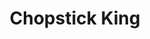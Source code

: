 ---
layout: place
title: "Chopstick King"
permalink: /new-jersey/lake-hopatcong/chopstick-king.html
stateAbbr: NJ
stateName: New Jersey
cityName: Lake Hopatcong
seo:
  name: "Chopstick King"
  type: Restaurant
  links: null
description: "Looking for sushi in Lake Hopatcong, New Jersey? Check out Chopstick King for a delightful Japanese dining experience. Enjoy a variety of sushi and other dis..."
place_id: ChIJEUgkT1Rzw4kRk46IX9qTFZE
photos:
  - name: >-
      places/ChIJEUgkT1Rzw4kRk46IX9qTFZE/photos/AeeoHcIf9D1t-ZoVJPQhxyc68yL7XCBgIwZb6A6h9yGELjKE36Es9Nxq-TP-6wmkalZK6XEU5bSQUMCLSS8njbj7mArZdvh42F807vdm548KlxrNA4v_fKuPPhmRjAEqwGFl9fOEYWvM9Wn0k_nhctYs45JAmQvLRLc9QmzMhXN_9zHVVeJUM8fI0nCJFIleUpQHaoS97ZLKT-D-S4IpTczLO9h8l38WQSKJHbvcu5sNXNb3tnGnUS9Hdg8OrvSjs9qqbuh1Ga23nhOJwjvWZUEIyPbNSYs_yeoRseT1T25sDIFBLU6tDZtBd81XcJVW4PDXbPzmZBdXsw5nPf2iLCT7jhBfQWpPXPrrldMhU5UlyRgVoilDRDsQswNT6slZT3YJicz9eZwV6jmnpcxfZTJDcFltBnytiVbIttH4sk5S-2qoy9dU
    widthPx: 4032
    heightPx: 3024
    authorAttributions:
      - displayName: Kostiantyn Denysenko
        uri: https://maps.google.com/maps/contrib/105996353036301895706
        photoUri: >-
          https://lh3.googleusercontent.com/a-/ALV-UjVirF2njseWYVn0vRjX_Xj8-PxDStnjJ40Q3kEe76s1gYrOwP6V=s100-p-k-no-mo
    flagContentUri: >-
      https://www.google.com/local/imagery/report/?cb_client=maps_api_places.places_api&image_key=!1e10!2sCIHM0ogKEICAgIDEgeiKrgE&hl=en-US
    googleMapsUri: >-
      https://www.google.com/maps/place//data=!3m4!1e2!3m2!1sCIHM0ogKEICAgIDEgeiKrgE!2e10!4m2!3m1!1s0x89c373544f244811:0x911593da5f888e93
  - name: >-
      places/ChIJEUgkT1Rzw4kRk46IX9qTFZE/photos/AeeoHcJnXckxxO3akvLLYaHkmLDG1pg-VdI7o1-HS6QumBNaMokF3xzhVdV1MRlFZlGadeo-y1B70GDcqBd2IVSVCZj_nuyavGoPTWSKZhNHA5i_foBzmJokDR_DHfAlB71QsSrCFopPR1HDLid1FiyMGOw15bntv_Sy0f3Fj3YbwOW2b4rjwIGmgDOXvneapCr-mqA_jj0VQGcxZzc2AYrINS8_WCTe1dD8e-x0yVBvKf8m-VYUeT2GbaO8z4BvsZiq2RbwDx-FrDe3ur1cIBicwF1R0V8Bs82n9o5-q1hXCm5S4-4f7MldSHeCd-DgM7fcNDrMrLlXhC508YpkkQOexJXzjUd0qeXDMbihztPAqwI0u9xWeJt5YrPu6hk0b4PstBIVl5Qassds9_TQSL2eFk4k1jhKoVXdrrdzGeHi8ihfadc
    widthPx: 4160
    heightPx: 3120
    authorAttributions:
      - displayName: Enrique Chon
        uri: https://maps.google.com/maps/contrib/104094669479678565183
        photoUri: >-
          https://lh3.googleusercontent.com/a-/ALV-UjXzgCBL6wZPq0vk8f_hPcU307KwRCNK6-28bgQWWBrCUcfSa1iSew=s100-p-k-no-mo
    flagContentUri: >-
      https://www.google.com/local/imagery/report/?cb_client=maps_api_places.places_api&image_key=!1e10!2sCIHM0ogKEICAgICMzJjQ3QE&hl=en-US
    googleMapsUri: >-
      https://www.google.com/maps/place//data=!3m4!1e2!3m2!1sCIHM0ogKEICAgICMzJjQ3QE!2e10!4m2!3m1!1s0x89c373544f244811:0x911593da5f888e93
  - name: >-
      places/ChIJEUgkT1Rzw4kRk46IX9qTFZE/photos/AeeoHcJ60oNyG_kDIkTghxbx9o81qNsnvbCmvmVxEFbVeEDFfwVZ7nXZ0cpxYb_7MjaueTMYnpM3hYshWoInkrpC4MDZlUDE0QUlGCknu6843RXYcuI5_eJy9jW86muaCgkWu0A1lBoe5zG0f-xTrh0qffsfLhUQ-fL8VmBQCuCGpW4TJ18sRcKCkvEnojtQnDQKBvmdOM_8A8HzD_Kv_XUfK2MVy7xppvXq3XbH1j-06AIuJbE7--DyP1t9yjyoEfEcwEE0GUVSTLQV1g_YQoNtLd-_ykBL5Tkf83gLcR-tP5DjpR0FZDQsmtj1EDRXJQM2Y4ZXOrliimMOKPehmXLLExuapQUrEm63UfXHMQkoSip3jeq8GvIehGv33btAkweWMTwix4gBYIwp3dRb_oGHFl7alyWx2F6nFF1j_K00h2urALZe
    widthPx: 3024
    heightPx: 4032
    authorAttributions:
      - displayName: Des KF
        uri: https://maps.google.com/maps/contrib/112342706968952739677
        photoUri: >-
          https://lh3.googleusercontent.com/a-/ALV-UjXTXZZGv3H-Qc0rEGXnkZ_RbxAYMVeL91Ryhi1wKGGZL_B97RUr=s100-p-k-no-mo
    flagContentUri: >-
      https://www.google.com/local/imagery/report/?cb_client=maps_api_places.places_api&image_key=!1e10!2sCIHM0ogKEICAgICB4eX0_gE&hl=en-US
    googleMapsUri: >-
      https://www.google.com/maps/place//data=!3m4!1e2!3m2!1sCIHM0ogKEICAgICB4eX0_gE!2e10!4m2!3m1!1s0x89c373544f244811:0x911593da5f888e93
  - name: >-
      places/ChIJEUgkT1Rzw4kRk46IX9qTFZE/photos/AeeoHcIjGHF9kGo4DtiDqFMgZs5dXwNv2c05EEGESnPFuLL2fY5PheL9QRJ1Lv5VDCNL1Qx0AuLCNVm9vNFJWHTNgZ8Mgk5hi4cGx_sjOs79dE7aXmXOe-D17bDDdlRNXV9-yAgbqo9ryExcT5VMbrmUGB6gW4zkUW0FU4u08ZLGrC4iIdlWV1cf59PZYs0zVSjITZMUmkls3WhowHhZk2dR1cRb7mUAk89L5aJbR7M7_hGhpUf4uZXePE238J1scnVzRHSV-CGJkS9ChizBDaanZgNEA8X1RI2TMCrsRzroCoU2gHAkW3x6DVkppqMQ1-9N3_5jtXGz5fvo2GIhKIFY69loqd2kAyZg0kt_QYDcYlCVSiqoXbp2vphTAFQetpTJ0113GOG-vdFOvJX2u_iHfjPTmHDgFAiWUlWRYc2U9ylGQrCG
    widthPx: 3024
    heightPx: 4032
    authorAttributions:
      - displayName: Annette Karlsson
        uri: https://maps.google.com/maps/contrib/102974342956167622513
        photoUri: >-
          https://lh3.googleusercontent.com/a/ACg8ocJ-uuqdFSRMRZRVi2vhFsr3dMSsQxQII-_O2lri0PJgBrDLOg=s100-p-k-no-mo
    flagContentUri: >-
      https://www.google.com/local/imagery/report/?cb_client=maps_api_places.places_api&image_key=!1e10!2sCIHM0ogKEICAgICb56bx8wE&hl=en-US
    googleMapsUri: >-
      https://www.google.com/maps/place//data=!3m4!1e2!3m2!1sCIHM0ogKEICAgICb56bx8wE!2e10!4m2!3m1!1s0x89c373544f244811:0x911593da5f888e93
  - name: >-
      places/ChIJEUgkT1Rzw4kRk46IX9qTFZE/photos/AeeoHcKspGdPR4UZiTSkX4uQNDKsA59HgbaIpy067hMjG_5_LYNPcnlNTLBl5upyyZ6mqPjCJ4Y-63TVY86nELEjgAW6U6lV-ZPubtW6jPcL5dHUXZ1ircRTY6zVIlynb-7c7KzeTY0qI5GxKAzW4B13uOS1_JIZQGxUWJ_6iBdYPK1AjYb-o12t1Y4AjT2bU1-8tLrzI_YVfrayqfCx_f6j47p2UbgokHZroDjGRBaqQJlZzZPJwPFvdEELICvbqt-aMDvfD8u9bEAjBd97-yg9zyJzMCJfNKkm8MLYmkySrQ57EvM1xBpXXrolL3pPTDiqA48p6jpn34ohx-RHoo2H582Tm2lSKbbHHq3E4x_0ESYUkRCNy93gd8nqZJh1g8ZBHLbkuP6kXDUeUOdiR3Np4REkqdVIICAbO1fXlxqvOrzUM3Is
    widthPx: 4160
    heightPx: 3120
    authorAttributions:
      - displayName: Enrique Chon
        uri: https://maps.google.com/maps/contrib/104094669479678565183
        photoUri: >-
          https://lh3.googleusercontent.com/a-/ALV-UjXzgCBL6wZPq0vk8f_hPcU307KwRCNK6-28bgQWWBrCUcfSa1iSew=s100-p-k-no-mo
    flagContentUri: >-
      https://www.google.com/local/imagery/report/?cb_client=maps_api_places.places_api&image_key=!1e10!2sCIHM0ogKEICAgICMzPzN6wE&hl=en-US
    googleMapsUri: >-
      https://www.google.com/maps/place//data=!3m4!1e2!3m2!1sCIHM0ogKEICAgICMzPzN6wE!2e10!4m2!3m1!1s0x89c373544f244811:0x911593da5f888e93
  - name: >-
      places/ChIJEUgkT1Rzw4kRk46IX9qTFZE/photos/AeeoHcK-YhBwgiQql_xZaqlsg6MlWf4Ik6kAGAPSz61J2CrAvMmF3bFQRBIMrsetXOsHJUAgfI1P92fx3Dj0SAIEF9N-8aEPXSiYF9lMdSJ9PcdWSQedixkQwYhBJ3aZSwW7KqmzJbpCtRNblMWnCe_meYDgQfTwKD-EaYPKQP2CzGo59iNPP3ij2zDuV8zfJ-0Awg63M9SepFwjBP-bPsifwcEcqBzsK7t1HOBBPW5xtyyiVuHF34avLSWLHJAnleHP1LNgCLf1cZV5JoKL5kVrsrGcAwWJMyLl63bBLDX_xElrpz-7TeHOgAgavQTmzzVinZ7rvU0wKa8kIDaIML4Ye9c-5HJhQh8RwslioARKBji-vkkCYFhERTiS6P_LT4eXdcS20gjViQmKUyKfLQAdko3CH9JPgf_jVPy03ctAHjjw3cE
    widthPx: 4160
    heightPx: 3120
    authorAttributions:
      - displayName: Enrique Chon
        uri: https://maps.google.com/maps/contrib/104094669479678565183
        photoUri: >-
          https://lh3.googleusercontent.com/a-/ALV-UjXzgCBL6wZPq0vk8f_hPcU307KwRCNK6-28bgQWWBrCUcfSa1iSew=s100-p-k-no-mo
    flagContentUri: >-
      https://www.google.com/local/imagery/report/?cb_client=maps_api_places.places_api&image_key=!1e10!2sCIHM0ogKEICAgICMzMzEhgE&hl=en-US
    googleMapsUri: >-
      https://www.google.com/maps/place//data=!3m4!1e2!3m2!1sCIHM0ogKEICAgICMzMzEhgE!2e10!4m2!3m1!1s0x89c373544f244811:0x911593da5f888e93
  - name: >-
      places/ChIJEUgkT1Rzw4kRk46IX9qTFZE/photos/AeeoHcJDz89CwZ22iKyeB0POn3A9VNFxASjQZfdRH5rVmCIYgAAuBRkHzS7qeAhl40TkkQXHlxHh_PMlniQjlM-TkO3GnqQU1L3cZd7TBQelKFsg8AXebuG_CHhDeaS1_t9I1aKV0ybwpAU5Ukl_tJhPlBE0vPEDNHBrhtKIz8T63zVRwBokOPrNmOJt-8zgUgk13rWySDnxv9dQ8wHJuO9hC5TJoGxFh8u3Z7cBlz1zmWkqSLnIvXKaghIj1yJZeuW24uoXAOIbmrqaVqm114u_t3L7RfmbPJWp7B0WQM9QFFa5MhaeB5TlGm0XZwD2NiQ3QDowGj2d5YrWf6C7uCGtVW-pBuwxEARZm1JX0uCTVA4HUmLyZmB4qoBSpWaaLjOUAgbxpsh67Os6hVoqfSuTsyUhTPZH9vX4v34ikncCriYlBy4
    widthPx: 3024
    heightPx: 4032
    authorAttributions:
      - displayName: SD J
        uri: https://maps.google.com/maps/contrib/117858774944851777098
        photoUri: >-
          https://lh3.googleusercontent.com/a/ACg8ocKN2ykLd9CIojgu4V5tYeD6bulI2dyxNLQCy1CHipD_OBUYAA=s100-p-k-no-mo
    flagContentUri: >-
      https://www.google.com/local/imagery/report/?cb_client=maps_api_places.places_api&image_key=!1e10!2sCIHM0ogKEICAgICdqLnvpgE&hl=en-US
    googleMapsUri: >-
      https://www.google.com/maps/place//data=!3m4!1e2!3m2!1sCIHM0ogKEICAgICdqLnvpgE!2e10!4m2!3m1!1s0x89c373544f244811:0x911593da5f888e93
  - name: >-
      places/ChIJEUgkT1Rzw4kRk46IX9qTFZE/photos/AeeoHcLq_ai9_YzVHtT1stj9CgThk3uaPGoHV0pLvCkze--BraJ6aNZBaGhIg6mH9D76FaIpYCVEg7cY3bu5n4Eh_5WUJfOuaZRhTvIMlAO5mp7pAQs1uNNYGbzdKaVth6c3gdXsa2Bnjz6ABgFn77bwGLbGrTocoPmgHM9WE_EwBuOKJ_s0mQhZ3M4Wf8mF8-RBq_A6oPDul4X8GSfkg3OJ0DGTSxRDYhlLmrkHRHlWajXhdcqqduarBcN0uj6ZGUtdL7AON5hamNjplxu2t07eOe_CKz8KZznNXXMWmHCSyWSTnq1l87kLENFsRGEKMlt9OmDlifDU8IwJAxU4lAe6oL_r9Q-VVxOuBGO79orGjIl08mdrj6fV2eJLs0ZbDdfwS9sWKkYTfDlKnnSrX6Pp8P0lktAdHeqjc-gEVOjoxBxh2m4T
    widthPx: 1836
    heightPx: 3264
    authorAttributions:
      - displayName: Vince Del Tatto
        uri: https://maps.google.com/maps/contrib/101672857926601963811
        photoUri: >-
          https://lh3.googleusercontent.com/a-/ALV-UjXofeCABxwZJoNJNp4aciI840FFeCEI2ZDAIREyaUHv6HSpYYw=s100-p-k-no-mo
    flagContentUri: >-
      https://www.google.com/local/imagery/report/?cb_client=maps_api_places.places_api&image_key=!1e10!2sCIHM0ogKEICAgIC4h5a_rAE&hl=en-US
    googleMapsUri: >-
      https://www.google.com/maps/place//data=!3m4!1e2!3m2!1sCIHM0ogKEICAgIC4h5a_rAE!2e10!4m2!3m1!1s0x89c373544f244811:0x911593da5f888e93
  - name: >-
      places/ChIJEUgkT1Rzw4kRk46IX9qTFZE/photos/AeeoHcJR9o68uenaqeZSX872CMq1bekyVHPGf_Isgs8KgbzQ6fzEK5G9nSdy63P_4SqCV7OoqVlxlx9Hd-YOoubg4iaJsU1fqpii17OaltkbxJa2tvDuURbmpZ-VmZ1z0WbctmGlO7qtsxAPmG_7pvCufZRd2uOzVTS7LpwR7A7cMU3mNLOW6iMPgvi5q6-dJ8znH55HlcUFDIvZzKTEqpuebNBxGZTOPgq0tm5CtUjpGEuiQy6SGjGwev8n5TdcAai2Qo5O43VoiJT4E5kk0_9bNBWyU0DehcRSmgxqDZKEUcb7gQBrbDkVaknnA-UzietE36x7dDxB3m1R4EB1LQtWbO7r_iuLu6-QD3jy_KEiJ7MtIJpzQsFfW5xhZF3gxX196fWf3L2XxYqpduSv3ENOXLVYwxHJGSmUK21QKKyLxKCt2SYh
    widthPx: 3000
    heightPx: 4000
    authorAttributions:
      - displayName: Danrley Silva
        uri: https://maps.google.com/maps/contrib/105613295119832772280
        photoUri: >-
          https://lh3.googleusercontent.com/a-/ALV-UjWVmYyH_rVSpzBuxhXcFpFieFawLpPLaQG1X5Q1aKG8opXyVIFVWQ=s100-p-k-no-mo
    flagContentUri: >-
      https://www.google.com/local/imagery/report/?cb_client=maps_api_places.places_api&image_key=!1e10!2sCIHM0ogKEICAgICx1vyLtQE&hl=en-US
    googleMapsUri: >-
      https://www.google.com/maps/place//data=!3m4!1e2!3m2!1sCIHM0ogKEICAgICx1vyLtQE!2e10!4m2!3m1!1s0x89c373544f244811:0x911593da5f888e93
  - name: >-
      places/ChIJEUgkT1Rzw4kRk46IX9qTFZE/photos/AeeoHcJjyUvYv6sxpeX_nSa3iIRR1ZdORoBTVZKpriwO1ftMxAcuzVSVlIy8tKQmA1WpXHLY8XTkqchdqa6aH3eBf29vSeIv8aGi_XoaOwViNJdejxqWyFM5qRo51SPGNAmQma-oOOeukEuWHI3StgpjkgTIYbAbvL8bhbNTsHWj3mIRlIh6Y9X27vgTeA9gLtpM-8MjNpBBkTPz6jeATJfUnirKJLTZ7woisSo0xmmd7uBdwIAMUSXX4F-mOOuThd6RvrZOMULW0k4jI9wNkWmlm8qwRmFk21uhTlW2sgjRt3znFHFiw8F0j-nORICFkNxn_FRhHi8XzfWh-T5Tcwn901H22M6gsQfL93jHz9YT2CE4xVKyORv9gbyhix-bNNiec7jGteCY95fN6R8QdKUCexdbzonSyxtyGzGB-SDRGXsAAA
    widthPx: 4032
    heightPx: 3024
    authorAttributions:
      - displayName: Kostiantyn Denysenko
        uri: https://maps.google.com/maps/contrib/105996353036301895706
        photoUri: >-
          https://lh3.googleusercontent.com/a-/ALV-UjVirF2njseWYVn0vRjX_Xj8-PxDStnjJ40Q3kEe76s1gYrOwP6V=s100-p-k-no-mo
    flagContentUri: >-
      https://www.google.com/local/imagery/report/?cb_client=maps_api_places.places_api&image_key=!1e10!2sCIHM0ogKEICAgIDEgYzWJQ&hl=en-US
    googleMapsUri: >-
      https://www.google.com/maps/place//data=!3m4!1e2!3m2!1sCIHM0ogKEICAgIDEgYzWJQ!2e10!4m2!3m1!1s0x89c373544f244811:0x911593da5f888e93
address: '5 Bowling Green Pkwy # 2, Lake Hopatcong, NJ 07849, USA'
street: '5 Bowling Green Pkwy # 2'
city: Lake Hopatcong
state: NJ
zip: '07849'
country: USA
neighborhood: Lake Hopatcong
latitude: '40.962830'
longitude: '-74.598404'
accessibility_options:
  wheelchairAccessibleParking: true
  wheelchairAccessibleEntrance: true
business_status: OPERATIONAL
name: Chopstick King
google_maps_links:
  directionsUri: >-
    https://www.google.com/maps/dir//''/data=!4m7!4m6!1m1!4e2!1m2!1m1!1s0x89c373544f244811:0x911593da5f888e93!3e0
  placeUri: https://maps.google.com/?cid=10454424676125413011
  writeAReviewUri: >-
    https://www.google.com/maps/place//data=!4m3!3m2!1s0x89c373544f244811:0x911593da5f888e93!12e1
  reviewsUri: >-
    https://www.google.com/maps/place//data=!4m4!3m3!1s0x89c373544f244811:0x911593da5f888e93!9m1!1b1
  photosUri: >-
    https://www.google.com/maps/place//data=!4m3!3m2!1s0x89c373544f244811:0x911593da5f888e93!10e5
primary_type: Chinese Restaurant
opening_hours:
  regular: null
  current: null
secondary_opening_hours:
  regular:
    weekdayDescriptions: null
    type: null
  current:
    weekdayDescriptions: null
    type: null
phone: null
price_level: null
price_range: null
rating: null
rating_count: 0
website: null
reviews: null
parking_options: null
payment_options: null
allow_dogs: null
curbside_pickup: null
delivery: null
dine_in: null
good_for_children: null
good_for_groups: null
good_for_sports: null
live_music: null
menu_for_children: null
outdoor_seating: null
reservable: null
restroom: null
serves_beer: null
serves_breakfast: null
serves_brunch: null
serves_cocktails: null
serves_coffee: null
serves_dinner: null
serves_dessert: null
serves_lunch: null
serves_vegetarian_food: null
serves_wine: null
takeout: null
summary: null

---